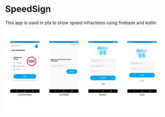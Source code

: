 # SpeedSign
This app is used in pfa to show speed infractions using firebase and kotlin 
![screen](screen1-01.png)
